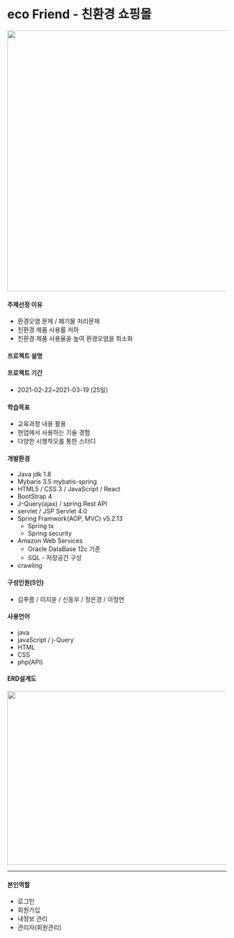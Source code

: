 # eco Friend - 친환경 쇼핑몰 
<img src="https://user-images.githubusercontent.com/79494725/114126441-64e45700-9933-11eb-9083-5446ab3c8bf9.png" width="800" height="600">


#### 주제선정 이유
* 환경오염 문제 / 폐기물 처리문제
* 친환경 제품 사용률 저하
* 친환경 제품 사용율을 높여 환경오염을 최소화

#### 프로젝트 설명

#### 프로젝트 기간
* 2021-02-22~2021-03-19 (25일)

#### 학습목표
* 교육과정 내용 활용
* 현업에서 사용하는 기술 경험
* 다양한 시행착오를 통한 스터디

#### 개발환경
* Java jdk 1.8
* Mybaris 3.5 mybatis-spring
* HTML5 / CSS 3 / JavaScript / React
* BootStrap 4
* J-Query(ajax) / spring Rest API
* servlet / JSP Servlet 4.0
* Spring Framwork(AOP, MVC) v5.2.13
  * Spring tx
  * Spring security
* Amazon Web Services
  * Oracle DataBase 12c 기준
  * SQL - 저장공간 구성
* crawling

#### 구성인원(5인)
* 김푸름 / 이지윤 / 신동우 / 정은경 / 이정연

#### 사용언어
* java
* javaScript / j-Query
* HTML
* CSS
* php(API)

#### ERD설계도
<img src="https://user-images.githubusercontent.com/79494725/114125840-34e88400-9932-11eb-8b5a-188c9f72fc44.jpg" width="600" height="400">

***
#### 본인역할
* 로그인 
* 회원가입 
* 내정보 관리
* 관리자(회원관리)





